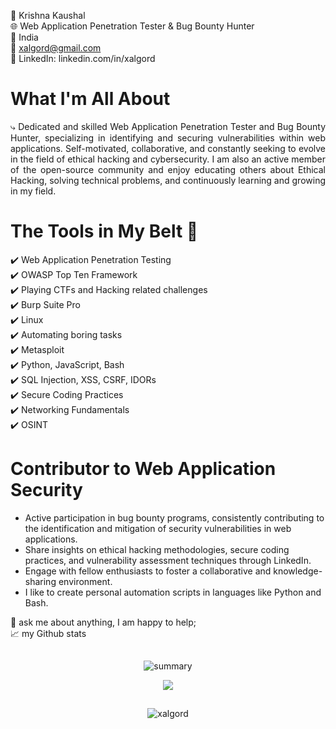 🎯 Krishna Kaushal<br>
🌐 Web Application Penetration Tester & Bug Bounty Hunter<br>
📍 India<br>
📧 xalgord@gmail.com
<br>
💼 LinkedIn: linkedin.com/in/xalgord<br>

# What I'm All About
<p align="justify">⤷
Dedicated and skilled Web Application Penetration Tester and Bug Bounty Hunter, specializing in identifying and securing vulnerabilities within web applications. Self-motivated, collaborative, and constantly seeking to evolve in the field of ethical hacking and cybersecurity. I am also an active member of the open-source community and enjoy educating others about Ethical Hacking, solving technical problems, and continuously learning and growing in my field.</p>

# The Tools in My Belt 🔧

✔️ Web Application Penetration Testing<br>
✔️ OWASP Top Ten Framework<br>
✔️ Playing CTFs and Hacking related challenges<br>
✔️ Burp Suite Pro<br>
✔️ Linux<br>
✔️ Automating boring tasks<br>
✔️ Metasploit<br>
✔️ Python, JavaScript, Bash<br>
✔️ SQL Injection, XSS, CSRF, IDORs<br>
✔️ Secure Coding Practices<br>
✔️ Networking Fundamentals<br>
✔️ OSINT<br/>

# Contributor to Web Application Security

- Active participation in bug bounty programs, consistently contributing to the identification and mitigation of security vulnerabilities in web applications.
- Share insights on ethical hacking methodologies, secure coding practices, and vulnerability assessment techniques through LinkedIn.
- Engage with fellow enthusiasts to foster a collaborative and knowledge-sharing environment.
- I like to create personal automation scripts in languages like Python and Bash.


💬 ask me about anything, I am happy to help;<br>
📈 my Github stats<br>

<p align="center">
<img src="https://camo.githubusercontent.com/82291b0fe831bfc6781e07fc5090cbd0a8b912bb8b8d4fec0696c881834f81ac/68747470733a2f2f70726f626f742e6d656469612f394575424971676170492e676966" width="350" height="1">
</p>

<div align="center">
  <img src="http://github-profile-summary-cards.vercel.app/api/cards/profile-details?username=xalgord&theme=midnight_purple" alt="summary"/>
</div>

<p align="center">
  <a align="center" href="https://github.com/xalgord" target="_blank"><img src="https://img.shields.io/badge/Github-xalgord-green?style=for-the-badge&logo=github"></a>
</p>

<p align="center">
<img src="https://camo.githubusercontent.com/82291b0fe831bfc6781e07fc5090cbd0a8b912bb8b8d4fec0696c881834f81ac/68747470733a2f2f70726f626f742e6d656469612f394575424971676170492e676966" width="350" height="1">
</p>

<p align="center"> <img src="http://github-profile-summary-cards.vercel.app/api/cards/stats?username=xalgord&theme=midnight_purple" alt="xalgord" />

<p align="center">
<img src="https://camo.githubusercontent.com/82291b0fe831bfc6781e07fc5090cbd0a8b912bb8b8d4fec0696c881834f81ac/68747470733a2f2f70726f626f742e6d656469612f394575424971676170492e676966" width="350" height="1">
</p>

<!-- ![](https://komarev.com/ghpvc/?username=xalgord&color=brightgreen) -->

